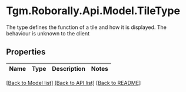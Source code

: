 # Tgm.Roborally.Api.Model.TileType
The type defines the function of a tile and how it is displayed. The behaviour is unknown to the client

## Properties

Name | Type | Description | Notes
------------ | ------------- | ------------- | -------------

[[Back to Model list]](../README.md#documentation-for-models) [[Back to API list]](../README.md#documentation-for-api-endpoints) [[Back to README]](../README.md)

